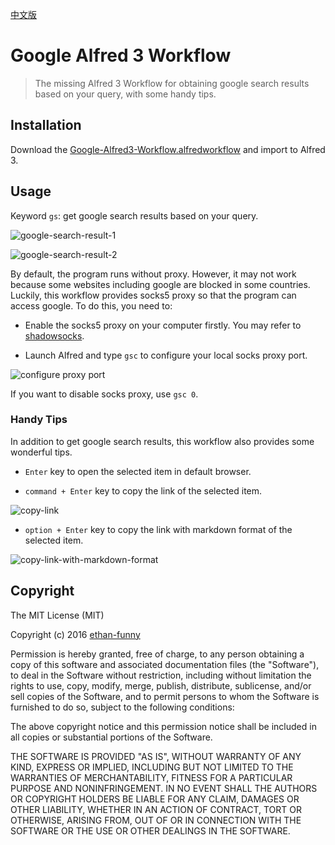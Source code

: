 [中文版](./README_cn.md)
 
# Google Alfred 3 Workflow

> The missing Alfred 3 Workflow for obtaining google search results based on your query, with some handy tips.

## Installation

Download the [Google-Alfred3-Workflow.alfredworkflow](https://github.com/ethan-funny/Google-Alfred3-Workflow/raw/master/Google-Alfred3-Workflow.alfredworkflow) and import to Alfred 3.

## Usage

Keyword `gs`: get google search results based on your query.

![google-search-result-1](https://raw.github.com/ethan-funny/Google-Alfred3-Workflow/master/screenshots/google-search-1.png)

![google-search-result-2](https://raw.github.com/ethan-funny/Google-Alfred3-Workflow/master/screenshots/google-search-2.png)

By default, the program runs without proxy. However, it may not work because some websites including google are blocked in some countries. Luckily, this workflow provides socks5 proxy so that the program can access google. To do this, you need to:

- Enable the socks5 proxy on your computer firstly. You may refer to [shadowsocks](https://shadowsocks.org/en/index.html).

- Launch Alfred and type `gsc` to configure your local socks proxy port.

![configure proxy port](https://raw.github.com/ethan-funny/Google-Alfred3-Workflow/master/screenshots/config-proxy-port.png)

If you want to disable socks proxy, use `gsc 0`.

### Handy Tips

In addition to get google search results, this workflow also provides some wonderful tips.

- `Enter` key to open the selected item in default browser.

- `command + Enter` key to copy the link of the selected item.

![copy-link](https://raw.github.com/ethan-funny/Google-Alfred3-Workflow/master/screenshots/copy-link.png)

- `option + Enter` key to copy the link with markdown format of the selected item.

![copy-link-with-markdown-format](https://raw.github.com/ethan-funny/Google-Alfred3-Workflow/master/screenshots/copy-link-with-markdown-format.png)


## Copyright

The MIT License (MIT)

Copyright (c) 2016 [ethan-funny](https://github.com/ethan-funny)

Permission is hereby granted, free of charge, to any person obtaining a copy of this software and associated documentation files (the "Software"), to deal in the Software without restriction, including without limitation the rights to use, copy, modify, merge, publish, distribute, sublicense, and/or sell copies of the Software, and to permit persons to whom the Software is furnished to do so, subject to the following conditions:

The above copyright notice and this permission notice shall be included in all copies or substantial portions of the Software.

THE SOFTWARE IS PROVIDED "AS IS", WITHOUT WARRANTY OF ANY KIND, EXPRESS OR IMPLIED, INCLUDING BUT NOT LIMITED TO THE WARRANTIES OF MERCHANTABILITY, FITNESS FOR A PARTICULAR PURPOSE AND NONINFRINGEMENT. IN NO EVENT SHALL THE AUTHORS OR COPYRIGHT HOLDERS BE LIABLE FOR ANY CLAIM, DAMAGES OR OTHER LIABILITY, WHETHER IN AN ACTION OF CONTRACT, TORT OR OTHERWISE, ARISING FROM, OUT OF OR IN CONNECTION WITH THE SOFTWARE OR THE USE OR OTHER DEALINGS IN THE SOFTWARE.


